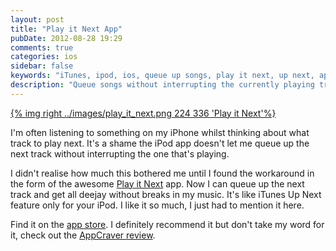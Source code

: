 ```yaml
---
layout: post
title: "Play it Next App"
pubDate: 2012-08-28 19:29
comments: true
categories: ios
sidebar: false
keywords: "iTunes, ipod, ios, queue up songs, play it next, up next, apple"
description: "Queue songs without interrupting the currently playing track with Play it Next"
---
```


[{% img right ../images/play_it_next.png 224 336 'Play it Next'%}](../images/play_it_next.png)

I'm often listening to something on my iPhone whilst thinking about what track to play next. It's a shame the iPod app doesn't let me queue up the next track without interrupting the one that's playing.

I didn't realise how much this bothered me until I found the workaround in the form of the awesome [Play it Next](http://playitnextapp.com/) app. Now I can queue up the next track and get all deejay without breaks in my music. It's like iTunes Up Next feature only for your iPod. I like it so much, I just had to mention it here.

Find it on the [app store](http://itunes.apple.com/us/app/play-it-next/id549859020?ls=1&mt=8). I definitely recommend it but don't take my word for it, check out the [AppCraver review](http://www.appcraver.com/play-it-next/).
